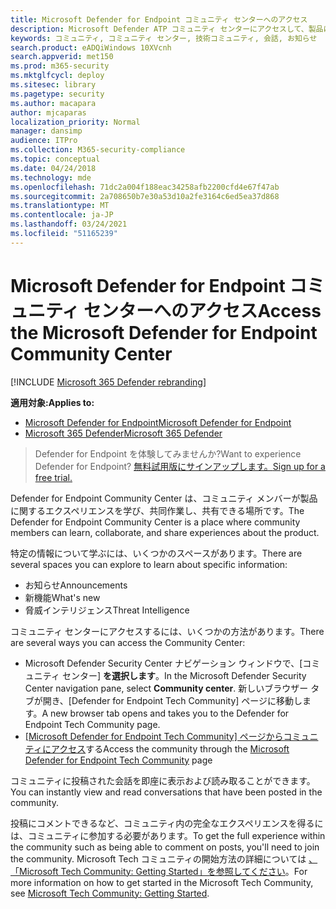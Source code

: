 ```yaml
---
title: Microsoft Defender for Endpoint コミュニティ センターへのアクセス
description: Microsoft Defender ATP コミュニティ センターにアクセスして、製品に関するエクスペリエンス、エンゲージメント、および学習を共有します。
keywords: コミュニティ, コミュニティ センター, 技術コミュニティ, 会話, お知らせ
search.product: eADQiWindows 10XVcnh
search.appverid: met150
ms.prod: m365-security
ms.mktglfcycl: deploy
ms.sitesec: library
ms.pagetype: security
ms.author: macapara
author: mjcaparas
localization_priority: Normal
manager: dansimp
audience: ITPro
ms.collection: M365-security-compliance
ms.topic: conceptual
ms.date: 04/24/2018
ms.technology: mde
ms.openlocfilehash: 71dc2a004f188eac34258afb2200cfd4e67f47ab
ms.sourcegitcommit: 2a708650b7e30a53d10a2fe3164c6ed5ea37d868
ms.translationtype: MT
ms.contentlocale: ja-JP
ms.lasthandoff: 03/24/2021
ms.locfileid: "51165239"
---
```

# <a name="access-the-microsoft-defender-for-endpoint-community-center"></a><span data-ttu-id="ae013-104">Microsoft Defender for Endpoint コミュニティ センターへのアクセス</span><span class="sxs-lookup"><span data-stu-id="ae013-104">Access the Microsoft Defender for Endpoint Community Center</span></span>

[!INCLUDE [Microsoft 365 Defender rebranding](../../includes/microsoft-defender.md)]

<span data-ttu-id="ae013-105">**適用対象:**</span><span class="sxs-lookup"><span data-stu-id="ae013-105">**Applies to:**</span></span>
- [<span data-ttu-id="ae013-106">Microsoft Defender for Endpoint</span><span class="sxs-lookup"><span data-stu-id="ae013-106">Microsoft Defender for Endpoint</span></span>](https://go.microsoft.com/fwlink/p/?linkid=2154037)
- [<span data-ttu-id="ae013-107">Microsoft 365 Defender</span><span class="sxs-lookup"><span data-stu-id="ae013-107">Microsoft 365 Defender</span></span>](https://go.microsoft.com/fwlink/?linkid=2118804)

><span data-ttu-id="ae013-108">Defender for Endpoint を体験してみませんか?</span><span class="sxs-lookup"><span data-stu-id="ae013-108">Want to experience Defender for Endpoint?</span></span> [<span data-ttu-id="ae013-109">無料試用版にサインアップします。</span><span class="sxs-lookup"><span data-stu-id="ae013-109">Sign up for a free trial.</span></span>](https://www.microsoft.com/microsoft-365/windows/microsoft-defender-atp?ocid=docs-wdatp-assignaccess-abovefoldlink)

<span data-ttu-id="ae013-110">Defender for Endpoint Community Center は、コミュニティ メンバーが製品に関するエクスペリエンスを学び、共同作業し、共有できる場所です。</span><span class="sxs-lookup"><span data-stu-id="ae013-110">The Defender for Endpoint Community Center is a place where community members can learn, collaborate, and share experiences about the product.</span></span> 

<span data-ttu-id="ae013-111">特定の情報について学ぶには、いくつかのスペースがあります。</span><span class="sxs-lookup"><span data-stu-id="ae013-111">There are several spaces you can explore to learn about specific information:</span></span>
- <span data-ttu-id="ae013-112">お知らせ</span><span class="sxs-lookup"><span data-stu-id="ae013-112">Announcements</span></span> 
- <span data-ttu-id="ae013-113">新機能</span><span class="sxs-lookup"><span data-stu-id="ae013-113">What's new</span></span>
- <span data-ttu-id="ae013-114">脅威インテリジェンス</span><span class="sxs-lookup"><span data-stu-id="ae013-114">Threat Intelligence</span></span>


<span data-ttu-id="ae013-115">コミュニティ センターにアクセスするには、いくつかの方法があります。</span><span class="sxs-lookup"><span data-stu-id="ae013-115">There are several ways you can access the Community Center:</span></span>
- <span data-ttu-id="ae013-116">Microsoft Defender Security Center ナビゲーション ウィンドウで、[コミュニティ センター] **を選択します**。</span><span class="sxs-lookup"><span data-stu-id="ae013-116">In the Microsoft Defender Security Center navigation pane, select **Community center**.</span></span>  <span data-ttu-id="ae013-117">新しいブラウザー タブが開き、[Defender for Endpoint Tech Community] ページに移動します。</span><span class="sxs-lookup"><span data-stu-id="ae013-117">A new browser tab opens and takes you to the Defender for Endpoint Tech Community page.</span></span> 
- <span data-ttu-id="ae013-118">[[Microsoft Defender for Endpoint Tech Community] ページからコミュニティにアクセス](https://techcommunity.microsoft.com/t5/Windows-Defender-Advanced-Threat/ct-p/WindowsDefenderAdvanced)する</span><span class="sxs-lookup"><span data-stu-id="ae013-118">Access the community through the [Microsoft Defender for Endpoint Tech Community](https://techcommunity.microsoft.com/t5/Windows-Defender-Advanced-Threat/ct-p/WindowsDefenderAdvanced) page</span></span>


<span data-ttu-id="ae013-119">コミュニティに投稿された会話を即座に表示および読み取ることができます。</span><span class="sxs-lookup"><span data-stu-id="ae013-119">You can instantly view and read conversations that have been posted in the community.</span></span> 

<span data-ttu-id="ae013-120">投稿にコメントできるなど、コミュニティ内の完全なエクスペリエンスを得るには、コミュニティに参加する必要があります。</span><span class="sxs-lookup"><span data-stu-id="ae013-120">To get the full experience within the community such as being able to comment on posts, you'll need to join the community.</span></span> <span data-ttu-id="ae013-121">Microsoft Tech コミュニティの開始方法の詳細については [、「Microsoft Tech Community: Getting Started」を参照してください](https://techcommunity.microsoft.com/t5/Getting-Started/Microsoft-Tech-Community-Getting-Started-Guide/m-p/77888#M15)。</span><span class="sxs-lookup"><span data-stu-id="ae013-121">For more information on how to get started in the Microsoft Tech Community, see [Microsoft Tech Community: Getting Started](https://techcommunity.microsoft.com/t5/Getting-Started/Microsoft-Tech-Community-Getting-Started-Guide/m-p/77888#M15).</span></span>

